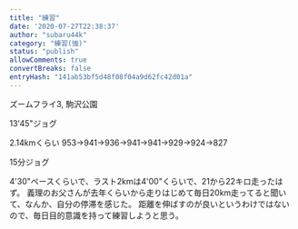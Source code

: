 ```yaml
---
title: "練習"
date: '2020-07-27T22:38:37'
author: "subaru44k"
category: "練習(強)"
status: "publish"
allowComments: true
convertBreaks: false
entryHash: "141ab53bf5d48f08f04a9d62fc42d01a"
---
```

ズームフライ3, 駒沢公園

13'45"ジョグ

2.14kmくらい
953→941→936→941→941→929→924→827

15分ジョグ

4'30"ペースくらいで、ラスト2kmは4'00"くらいで、21から22キロ走ったはず。
義理のお父さんが去年くらいから走りはじめて毎日20km走ってると聞いて、なんか、自分の停滞を感じた。
距離を伸ばすのが良いというわけではないので、毎日目的意識を持って練習しようと思う。
